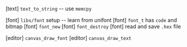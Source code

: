 [text] `text_to_string` -- use `memcpy`

[font] `libs/font` setup -- learn from unifont
[font] `font_t` has `code` and bitmap
[font] `font_new`
[font] `font_destroy`
[font] read and save `.hex` file

[editor] `canvas_draw_font`
[editor] `canvas_draw_text`
